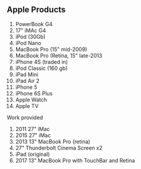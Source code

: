 ## Apple Products

1. PowerBook G4
2. 17" iMAc G4
3. iPod (30Gb)
4. iPod Nano
5. MacBook Pro (15" mid-2009) 
6. MacBook Pro (Retina, 15" late-2013
7. iPhone 4S (traded in)
8. iPod Classic (160 gb)
9. iPad Mini
10. iPad Air 2
11. iPhone 5
12. iPhone 6S Plus
13. Apple Watch
14. Apple TV

Work provided
1. 2011 27" iMac  
2. 2015 27" iMac  
3. 2013 13" MacBook Pro (retina)  
4. 27" Thunderbolt Cinema Screen x2  
5. iPad (original)  
6. 2017 13" MacBook Pro with TouchBar and Retina   